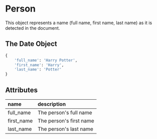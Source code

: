 # Person
This object represents a name (full name, first name, last name) as it is detected in
 the document.
 
## The Date Object

```python
{
    'full_name': 'Harry Potter', 
    'first_name': 'Harry',
    'last_name': 'Potter'
}
```

## Attributes

| name | description |
| :--- | :--- |
| full_name | The person's full name |
| first_name | The person's first name |
| last_name | The person's last name |
